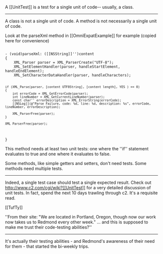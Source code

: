 

A [[UnitTest]] is a test for a single unit of code-- usually, a class.

----

A class is not a single unit of code. A method is not necessarily a single unit of code.

Look at the parseXml method in [[OmniExpatExample]] for example (copied here for convenience)

<code>
- (void)parseXml: ([[NSString]]'')content
{
    XML_Parser parser = XML_ParserCreate("UTF-8");
    XML_SetElementHandler(parser, handleStartElement, handleEndElement);
    XML_SetCharacterDataHandler(parser, handleCharacters);

    if (XML_Parse(parser, [content UTF8String], [content length], YES ) == 0)
    {
        int errorCode = XML_GetErrorCode(parser);
        int lineNumber = XML_GetCurrentLineNumber(parser);
        const char'' errorDescription = XML_ErrorString(errorCode);
        [[NSLog]](@"Parse Failure, code: %d, line: %d, description: %s", errorCode, lineNumber, errorDescription);

        XML_ParserFree(parser);
    }

    XML_ParserFree(parser);
}
</code>

This method needs at least two unit tests: one where the ''if'' statement evaluates to true and one where it evaluates to false.

Some methods, like simple getters and setters, don't need tests. Some methods need multiple tests. 

----

Indeed, a single test case should test a single expected result.  Check out http://www.c2.com/cgi/wiki?[[UnitTest]] for a very detailed discussion of unit tests.  In fact, spend the next 10 days trawling through c2.  It's a requisite read.

[[TufTy]]

''From their site: "We are located in Portland, Oregon, though now our work now takes us to Redmond every other week." ... and this is supposed to make me trust their code-testing abilities?''

----

It's actually their testing abilities - and Redmond's awareness of their need for them - that started the bi-weekly trips.